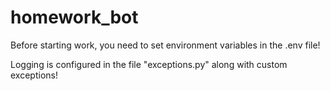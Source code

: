 # homework_bot
Before starting work, you need to set environment variables in the .env file!

Logging is configured in the file "exceptions.py" along with custom exceptions!